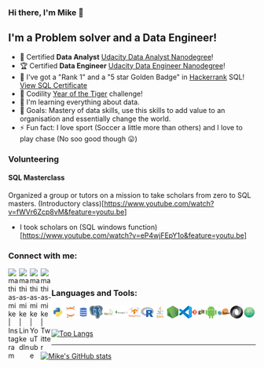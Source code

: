 ### Hi there, I'm Mike 👋

## I'm a Problem solver and a Data Engineer!

- 🥇 Certified **Data Analyst** [Udacity Data Analyst Nanodegree][data_analyst_certificate]!
- 🏆 Certified **Data Engineer** [Udacity Data Engineer Nanodegree][data_engineer_certificate]!
- 🌟 I've got a "Rank 1" and a "5 star Golden Badge" in [Hackerrank][hackerrank] SQL! [View SQL Certificate][hackerrank_sql_certificate]
- 🌟 Codility [Year of the Tiger](https://app.codility.com/cert/view/certCTSHSK-HE73HTSWEGBXJB2U/) challenge!
- 🌱 I'm learning everything about data.
- 🥅 Goals: Mastery of data skills, use this skills to add value to an organisation and essentially change the world.
- ⚡ Fun fact: I love sport (Soccer a little more than others) and I love to play chase (No soo good though 😛)

### Volunteering
#### SQL Masterclass
Organized a group or tutors on a mission to take scholars from zero to SQL masters. (Introductory class)[https://www.youtube.com/watch?v=fWVr6Zcp8vM&feature=youtu.be]
* I took scholars on (SQL windows function)[https://www.youtube.com/watch?v=eP4wjFEpY1o&feature=youtu.be] 


### Connect with me:

[<img align="left" alt="mathias-mike | Instagram" width="22px" src="https://cdn.jsdelivr.net/npm/simple-icons@3.13.0/icons/gmail.svg" />][gmail]
[<img align="left" alt="mathias-mike | LinkedIn" width="22px" src="https://cdn.jsdelivr.net/npm/simple-icons@v3/icons/linkedin.svg" />][linkedin]
[<img align="left" alt="mathias-mike | YouTube" width="22px" src="https://cdn.jsdelivr.net/npm/simple-icons@3.13.0/icons/whatsapp.svg" />][whatsapp]
[<img align="left" alt="mathias-mike | Twitter" width="22px" src="https://cdn.jsdelivr.net/npm/simple-icons@v3/icons/twitter.svg" />][twitter]

<br />

### Languages and Tools:

[<img align="left" alt="Python" width="26px" src="https://raw.githubusercontent.com/github/explore/80688e429a7d4ef2fca1e82350fe8e3517d3494d/topics/python/python.png" />][python]
[<img align="left" alt="Jupyter Notebook" width="26px" src="https://raw.githubusercontent.com/github/explore/80688e429a7d4ef2fca1e82350fe8e3517d3494d/topics/jupyter-notebook/jupyter-notebook.png" />][jupyter-notebook]
[<img align="left" alt="SQL" width="26px" src="https://raw.githubusercontent.com/github/explore/80688e429a7d4ef2fca1e82350fe8e3517d3494d/topics/sql/sql.png" />][sql]
[<img align="left" alt="PostgreSQL" width="26px" src="https://raw.githubusercontent.com/github/explore/80688e429a7d4ef2fca1e82350fe8e3517d3494d/topics/postgresql/postgresql.png" />][postgresql]
[<img align="left" alt="MySQL" width="26px" src="https://raw.githubusercontent.com/github/explore/80688e429a7d4ef2fca1e82350fe8e3517d3494d/topics/mysql/mysql.png" />][mysql]
[<img align="left" alt="MongoDB" width="26px" src="https://raw.githubusercontent.com/github/explore/80688e429a7d4ef2fca1e82350fe8e3517d3494d/topics/mongodb/mongodb.png" />][mongodb]
[<img align="left" alt="Tensorflow" width="26px" src="https://raw.githubusercontent.com/github/explore/80688e429a7d4ef2fca1e82350fe8e3517d3494d/topics/tensorflow/tensorflow.png" />][tensorflow]
[<img align="left" alt="R" width="26px" src="https://raw.githubusercontent.com/github/explore/80688e429a7d4ef2fca1e82350fe8e3517d3494d/topics/r/r.png" />][rproject]
[<img align="left" alt="Java" width="26px" src="https://raw.githubusercontent.com/github/explore/80688e429a7d4ef2fca1e82350fe8e3517d3494d/topics/java/java.png" />][java]
[<img align="left" alt="Nodejs" width="26px" src="https://raw.githubusercontent.com/github/explore/80688e429a7d4ef2fca1e82350fe8e3517d3494d/topics/nodejs/nodejs.png" />][nodejs]
[<img align="left" alt="Visual Studio Code" width="26px" src="https://raw.githubusercontent.com/github/explore/80688e429a7d4ef2fca1e82350fe8e3517d3494d/topics/visual-studio-code/visual-studio-code.png" />][visual-studio-code]
[<img align="left" alt="Git" width="26px" src="https://raw.githubusercontent.com/github/explore/80688e429a7d4ef2fca1e82350fe8e3517d3494d/topics/git/git.png" />][git]
[<img align="left" alt="Android" width="26px" src="https://raw.githubusercontent.com/github/explore/80688e429a7d4ef2fca1e82350fe8e3517d3494d/topics/android/android.png" />][android]
[<img align="left" alt="Scikit-learn" width="26px" src="https://raw.githubusercontent.com/github/explore/80688e429a7d4ef2fca1e82350fe8e3517d3494d/topics/scikit-learn/scikit-learn.png" />][scikit-learn]
[<img align="left" alt="JSON" width="26px" src="https://raw.githubusercontent.com/github/explore/80688e429a7d4ef2fca1e82350fe8e3517d3494d/topics/json/json.png" />][json]
[<img align="left" alt="Atom" width="26px" src="https://raw.githubusercontent.com/github/explore/80688e429a7d4ef2fca1e82350fe8e3517d3494d/topics/atom/atom.png" />][atom]

<br />
<br />

[![Top Langs](https://github-readme-stats.vercel.app/api/top-langs/?username=mathias-mike&hide=html&layout=compact)](https://github.com/mathias-mike/github-readme-stats)

---

[![Mike's GitHub stats](https://github-readme-stats.vercel.app/api?username=mathias-mike&count_private=true&show_icons=true)](https://github.com/mathias-mike/github-readme-stats)



[hackerrank]: https://www.hackerrank.com/mathias_mike
[hackerrank_sql_certificate]: https://www.hackerrank.com/certificates/6c99b0795fc0
[data_analyst_certificate]: https://confirm.udacity.com/MSHEP32J
[data_engineer_certificate]: https://confirm.udacity.com/ZAMST62Z
[twitter]: https://twitter.com/mathiasmike_?s=09
[whatsapp]: https://wa.me/message/4G2MHXKJYKRAO1
[linkedin]: https://www.linkedin.com/in/mathiasmike/
[gmail]: mathiasmike01@gmail.com
[python]: https://www.python.org/
[jupyter-notebook]: https://jupyter.org/
[sql]: https://en.wikipedia.org/wiki/SQL
[postgresql]: https://www.postgresql.org/
[mysql]: https://www.mysql.com/
[mongodb]: https://www.mongodb.com/
[tensorflow]: https://www.tensorflow.org/
[rproject]: https://www.r-project.org/
[java]: https://www.java.com/en/
[nodejs]: https://nodejs.org/en/
[visual-studio-code]: https://code.visualstudio.com/
[git]: https://git-scm.com/
[android]: https://developer.android.com/
[scikit-learn]: https://scikit-learn.org/
[json]: https://www.json.org/json-en.html
[atom]: https://atom.io/
